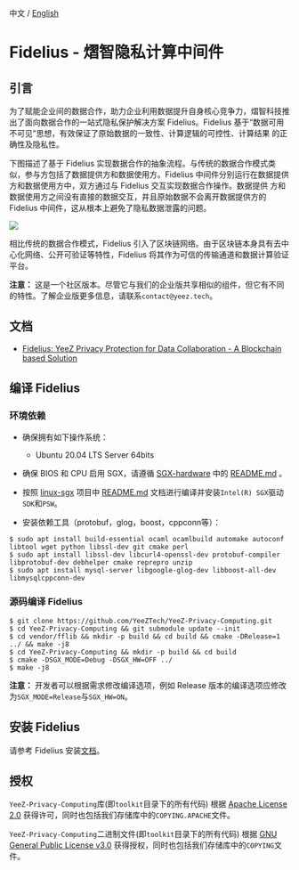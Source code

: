中文 / [English](../README.md)

# Fidelius - 熠智隐私计算中间件
## 引言
为了赋能企业间的数据合作，助力企业利用数据提升自身核心竞争力，熠智科技推出了面向数据合作的一站式隐私保护解决方案 Fidelius。Fidelius 基于“数据可用不可见”思想，有效保证了原始数据的一致性、计算逻辑的可控性、计算结果
的正确性及隐私性。

下图描述了基于 Fidelius 实现数据合作的抽象流程。与传统的数据合作模式类似，参与方包括了数据提供方和数据使用方。Fidelius 中间件分别运行在数据提供方和数据使用方中，双方通过与 Fidelius 交互实现数据合作操作。数据提供
方和数据使用方之间没有直接的数据交互，并且原始数据不会离开数据提供方的 Fidelius 中间件，这从根本上避免了隐私数据泄露的问题。

![](Fidelius-Infr.png)

相比传统的数据合作模式，Fidelius 引入了区块链网络。由于区块链本身具有去中心化网络、公开可验证等特性，Fidelius 将其作为可信的传输通道和数据计算验证平台。

**注意：** 这是一个社区版本。尽管它与我们的企业版共享相似的组件，但它有不同的特性。了解企业版更多信息，请联系`contact@yeez.tech`。

## 文档
- [Fidelius: YeeZ Privacy Protection for Data Collaboration - A Blockchain based Solution](https://download.yeez.tech/doc/Fidelius_Introduction.pdf)

## 编译 Fidelius
### 环境依赖
- 确保拥有如下操作系统：
  * Ubuntu 20.04 LTS Server 64bits

- 确保 BIOS 和 CPU 启用 SGX，请遵循 [SGX-hardware](https://github.com/ayeks/SGX-hardware) 中的 [README.md](https://github.com/ayeks/SGX-hardware/blob/master/README.md) 。

- 按照 [linux-sgx](https://github.com/intel/linux-sgx) 项目中 [README.md](https://github.com/intel/linux-sgx/blob/master/README.md) 文档进行编译并安装`Intel(R) SGX`驱动`SDK`和`PSW`。

- 安装依赖工具（protobuf，glog，boost，cppconn等）：
```
$ sudo apt install build-essential ocaml ocamlbuild automake autoconf libtool wget python libssl-dev git cmake perl
$ sudo apt install libssl-dev libcurl4-openssl-dev protobuf-compiler libprotobuf-dev debhelper cmake reprepro unzip
$ sudo apt install mysql-server libgoogle-glog-dev libboost-all-dev libmysqlcppconn-dev
```
### 源码编译 Fidelius
```
$ git clone https://github.com/YeeZTech/YeeZ-Privacy-Computing.git
$ cd YeeZ-Privacy-Computing && git submodule update --init
$ cd vendor/fflib && mkdir -p build && cd build && cmake -DRelease=1 ../ && make -j8
$ cd YeeZ-Privacy-Computing && mkdir -p build && cd build
$ cmake -DSGX_MODE=Debug -DSGX_HW=OFF ../
$ make -j8
```
**注意：** 开发者可以根据需求修改编译选项，例如 Release 版本的编译选项应修改为`SGX_MODE=Release`与`SGX_HW=ON`。

## 安装 Fidelius
请参考 Fidelius 安装[文档](INSTALL_ZH.md)。

## 授权
`YeeZ-Privacy-Computing`库(即`toolkit`目录下的所有代码) 根据 [Apache License 2.0](https://www.apache.org/licenses/LICENSE-2.0) 获得许可，同时也包括我们存储库中的`COPYING.APACHE`文件。

`YeeZ-Privacy-Computing`二进制文件(即`toolkit`目录下的所有代码) 根据 [GNU General Public License v3.0](https://www.gnu.org/licenses/gpl-3.0.en.html) 获得授权，同时也包括我们存储库中的`COPYING`文件。
